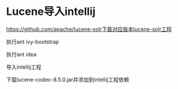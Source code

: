 Lucene导入intellij
=======================

https://github.com/apache/lucene-solr下载对应版本lucene-solr工程

执行ant ivy-bootstrap

执行ant idea

导入intellij工程

下载lucene-codec-8.5.0.jar并添加到intellij工程依赖
